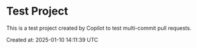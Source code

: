 # Test Project

This is a test project created by Copilot to test multi-commit pull requests.

Created at: 2025-01-10 14:11:39 UTC
